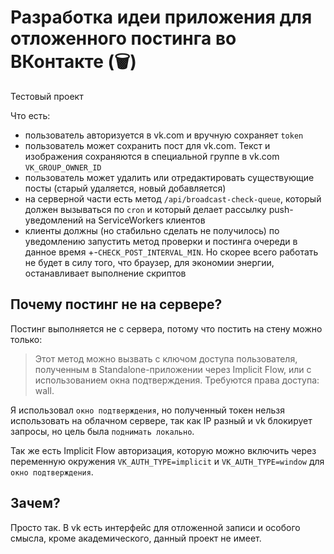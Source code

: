 # Разработка идеи приложения для отложенного постинга во ВКонтакте (🗑)

Тестовый проект

Что есть:
* пользователь авторизуется в vk.com и вручную сохраняет `token`
* пользователь может сохранить пост для vk.com. Текст и изображения сохраняются в специальной группе в vk.com 
  `VK_GROUP_OWNER_ID`
* пользователь может удалить или отредактировать существующие посты (старый удаляется, новый добавляется)
* на серверной части есть метод `/api/broadcast-check-queue`, который должен вызываться по `cron` и который делает
  рассылку push-уведомлений на ServiceWorkers клиентов   
* клиенты должны (но стабильно сделать не получилось) по уведомлению запустить метод проверки и постинга очереди 
  в данное время +-`CHECK_POST_INTERVAL_MIN`. Но скорее всего работать не будет в силу того, 
  что браузер, для экономии энергии, останавливает выполнение скриптов

## Почему постинг не на сервере?

Постинг выполняется не с сервера, потому что постить на стену можно только:

> Этот метод можно вызвать с ключом доступа пользователя, полученным в Standalone-приложении через Implicit Flow, или с
> использованием окна подтверждения. Требуются права доступа: wall.

Я использовал `окно подтверждения`, но полученный токен нельзя использовать на облачном сервере,
так как IP разный и vk блокирует запросы, но цель была `поднимать локально`. 

Так же есть Implicit Flow авторизация, которую можно включить 
через переменную окружения `VK_AUTH_TYPE=implicit` и `VK_AUTH_TYPE=window` для `окно подтверждения`.

## Зачем?

Просто так. В vk есть интерфейс для отложенной записи и особого смысла, кроме академического,
данный проект не имеет.

